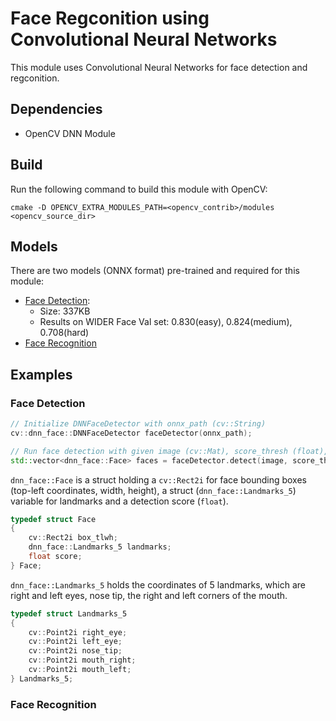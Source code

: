 # Face Regconition using Convolutional Neural Networks

This module uses Convolutional Neural Networks for face detection and regconition.

## Dependencies
- OpenCV DNN Module

## Build

Run the following command to build this module with OpenCV:
```shell
cmake -D OPENCV_EXTRA_MODULES_PATH=<opencv_contrib>/modules <opencv_source_dir>
```

## Models

There are two models (ONNX format) pre-trained and required for this module:
- [Face Detection](https://github.com/ShiqiYu/libfacedetection.train/tree/master/tasks/task1/onnx):
    - Size: 337KB
    - Results on WIDER Face Val set: 0.830(easy), 0.824(medium), 0.708(hard)
- [Face Recognition](https://drive.google.com/file/d/1ClK9WiB492c5OZFKveF3XiHCejoOxINW/view?usp=sharing)

## Examples

### Face Detection
```cpp
// Initialize DNNFaceDetector with onnx_path (cv::String)
cv::dnn_face::DNNFaceDetector faceDetector(onnx_path);

// Run face detection with given image (cv::Mat), score_thresh (float), nms_thresh (float) and top_k (int)
std::vector<dnn_face::Face> faces = faceDetector.detect(image, score_thresh, nms_thresh, top_k);
```

`dnn_face::Face` is a struct holding a `cv::Rect2i` for face bounding boxes (top-left coordinates, width, height), a struct (`dnn_face::Landmarks_5`) variable for landmarks and a detection score (`float`).
```cpp
typedef struct Face
{
    cv::Rect2i box_tlwh;
    dnn_face::Landmarks_5 landmarks;
    float score;
} Face;
```

`dnn_face::Landmarks_5` holds the coordinates of 5 landmarks, which are right and left eyes, nose tip, the right and left corners of the mouth.
```cpp
typedef struct Landmarks_5
{
    cv::Point2i right_eye;
    cv::Point2i left_eye;
    cv::Point2i nose_tip;
    cv::Point2i mouth_right;
    cv::Point2i mouth_left;
} Landmarks_5;
```

### Face Recognition

